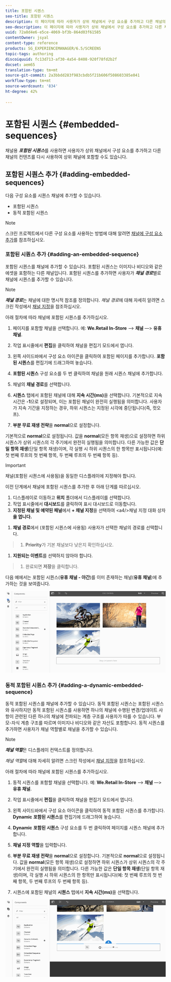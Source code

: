```yaml
---
title: 포함된 시퀀스
seo-title: 포함된 시퀀스
description: 이 페이지에 따라 사용자가 상위 채널에서 구성 요소를 추가하고 다른 채널의 컨텐츠를 다시 사용하고 이를 상위 채널에 포함할 수 있도록 해주는 채널용의 포함된 시퀀스에 대해 알아보십시오.
seo-description: 이 페이지에 따라 사용자가 상위 채널에서 구성 요소를 추가하고 다른 채널의 컨텐츠를 다시 사용하고 이를 상위 채널에 포함할 수 있도록 해주는 채널용의 포함된 시퀀스에 대해 알아보십시오.
uuid: 72a8d4e6-e5ce-4069-bf3b-864d03f61585
contentOwner: jsyal
content-type: reference
products: SG_EXPERIENCEMANAGER/6.5/SCREENS
topic-tags: authoring
discoiquuid: fc13d713-af30-4a54-8408-920f78fd2b2f
docset: aem65
translation-type: tm+mt
source-git-commit: 2a3bbdd283f983cbdb5f21b606f508603385e041
workflow-type: tm+mt
source-wordcount: '834'
ht-degree: 42%

---
```



# 포함된 시퀀스 {#embedded-sequences}

채널용 ***포함된 시퀀스***&#x200B;를 사용하면 사용자가 상위 채널에서 구성 요소를 추가하고 다른 채널의 컨텐츠를 다시 사용하여 상위 채널에 포함할 수도 있습니다.

## 포함된 시퀀스 추가 {#adding-embedded-sequences}

다음 구성 요소를 시퀀스 채널에 추가할 수 있습니다.

* 포함된 시퀀스
* 동적 포함된 시퀀스

>[!NOTE]
>
>스크린 프로젝트에서 다른 구성 요소를 사용하는 방법에 대해 알려면 [채널에 구성 요소 추가](adding-components-to-a-channel.md)를 참조하십시오.

### 포함된 시퀀스 추가 {#adding-an-embedded-sequence}

포함된 시퀀스를 채널에 추가할 수 있습니다. 포함된 시퀀스는 이미지나 비디오와 같은 에셋을 포함하는 다른 채널입니다. 포함된 시퀀스를 추가하면 사용자가 ***채널 경로***&#x200B;별로 채널에 시퀀스를 추가할 수 있습니다.

>[!NOTE]
>***채널 경로***는 채널에 대한 명시적 참조를 정의합니다.
>*채널 경로*&#x200B;에 대해 자세히 알려면 스크린 작성에서 [채널 지정](channel-assignment.md)을 참조하십시오.

아래 절차에 따라 채널에 포함된 시퀀스를 추가하십시오.

1. 페이지를 포함할 채널을 선택합니다. 예: **We.Retail In-Store** —> **채널** —> **유휴 채널**.

1. 작업 표시줄에서 **편집**&#x200B;을 클릭하여 채널을 편집기 모드에서 엽니다.
1. 왼쪽 사이드바에서 구성 요소 아이콘을 클릭하여 포함된 페이지를 추가합니다. **포함된 시퀀스**&#x200B;를 편집기에 드래그하여 놓습니다.
1. **포함된 시퀀스** 구성 요소를 두 번 클릭하여 채널을 원래 시퀀스 채널에 추가합니다.
1. 채널의 **채널 경로**&#x200B;를 선택합니다.
1. **시퀀스** 탭에서 포함된 채널에 대해 **지속 시간(ms)**&#x200B;을 선택합니다. 기본적으로 지속 시간은 **-1**&#x200B;으로 설정되며, 이는 포함된 채널이 완전히 실행됨을 의미합니다. 사용자가 지속 기간을 지정하는 경우, 하위 시퀀스는 지정된 시각에 중단됩니다(즉, 컷오프).

1. **부분 무료 재생 전략**&#x200B;을 **normal**&#x200B;으로 설정합니다.

기본적으로 **normal**&#x200B;으로 설정됩니다. 값을 **normal**(모든 항목 재생)으로 설정하면 하위 시퀀스가 상위 시퀀스의 각 주기에서 완전히 실행됨을 의미합니다. 다른 가능한 값은 **단일 항목 재생**(단일 항목 재생)이며, 각 실행 시 하위 시퀀스의 한 항목만 표시됩니다(예: 첫 번째 루프의 첫 번째 항목, 두 번째 루프의 두 번째 항목 등).

>[!IMPORTANT]
>
>채널(포함된 시퀀스에 사용됨)을 동일한 디스플레이에 지정해야 합니다.
>
>이전 단계에서 채널에 포함된 시퀀스를 추가한 후 아래 단계를 따르십시오.
>
>1. 디스플레이로 이동하고 **위치** 폴더에서 디스플레이를 선택합니다.
>1. 작업 표시줄에서 **대시보드**&#x200B;를 클릭하여 표시 대시보드로 이동합니다.
>1. **지정된 채널 및 예약된 패널**&#x200B;에서 **+ 채널 지정**&#x200B;을 선택하여 &lt;a4/>채널 지정 대화 상자&#x200B;**을 엽니다.**

   >
   >
1. **채널 경로**&#x200B;에서 (포함된 시퀀스에 사용됨) 사용자가 선택한 채널의 경로를 선택합니다.
>1. **Priority**&#x200B;가 기본 채널보다 낮은지 확인하십시오.

   >
   >
1. **지원되는 이벤트**&#x200B;를 선택하지 않아야 합니다.
>1. 완료되면 **저장**&#x200B;을 클릭합니다.

>



다음 예에서는 포함된 시퀀스(**유휴 채널 - 야간**)를 이미 존재하는 채널(**유휴 채널**)에 추가하는 것을 보여줍니다.

![new2](assets/new2.gif)

### 동적 포함된 시퀀스 추가 {#adding-a-dynamic-embedded-sequence}

동적 포함된 시퀀스를 채널에 추가할 수 있습니다. 동적 포함된 시퀀스는 포함된 시퀀스와 유사하지만 동적 포함된 시퀀스를 사용하면 하나의 채널에 수행된 변경/업데이트 사항이 관련된 다른 하나의 채널에 전파되는 계층 구조를 사용자가 따를 수 있습니다. 부모-자식 계층 구조를 따르며 이미지나 비디오와 같은 자산도 포함합니다. 동적 시퀀스를 추가하면 사용자가 채널 역할별로 채널을 추가할 수 있습니다.

>[!NOTE]
>
>***채널 역할***&#x200B;은 디스플레이 컨텍스트를 정의합니다.
>
>*채널 역할*&#x200B;에 대해 자세히 알려면 스크린 작성에서 [채널 지정](channel-assignment.md)을 참조하십시오.

아래 절차에 따라 채널에 포함된 시퀀스를 추가하십시오.

1. 동적 시퀀스를 포함할 채널을 선택합니다. 예: **We.Retail In-Store** —> **채널** —> **유휴 채널**.

1. 작업 표시줄에서 **편집**&#x200B;을 클릭하여 채널을 편집기 모드에서 엽니다.
1. 왼쪽 사이드바에서 구성 요소 아이콘을 클릭하여 동적 포함된 시퀀스를 추가합니다. **Dynamic** **포함된 시퀀스**&#x200B;를 편집기에 드래그하여 놓습니다.

1. **Dynamic** **포함된 시퀀스** 구성 요소를 두 번 클릭하여 페이지를 시퀀스 채널에 추가합니다.

1. **채널 지정 역할**&#x200B;을 입력합니다.
1. **부분 무료 재생 전략**&#x200B;을 **normal**&#x200B;으로 설정합니다. 기본적으로 **normal**&#x200B;으로 설정됩니다. 값을 **normal**(모든 항목 재생)으로 설정하면 하위 시퀀스가 상위 시퀀스의 각 주기에서 완전히 실행됨을 의미합니다. 다른 가능한 값은 **단일 항목 재생**(단일 항목 재생)이며, 각 실행 시 하위 시퀀스의 한 항목만 표시됩니다(예: 첫 번째 루프의 첫 번째 항목, 두 번째 루프의 두 번째 항목 등).

1. 시퀀스에 포함된 채널의 **시퀀스** 탭에서 **지속 시간(ms)**&#x200B;을 선택합니다.

![최신](assets/latest.gif)

